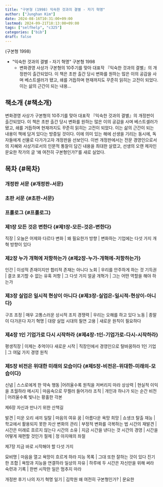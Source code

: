 ```yaml
---
title: "구본형 (1998) 익숙한 것과의 결별 - 자기 혁명"
author: ["Junghan Kim"]
date: 2024-08-16T10:31:00+09:00
lastmod: 2024-09-21T18:13:00+09:00
tags: ["selfhelp", "c325"]
categories: ["bib"]
draft: false
---
```


(구본형 1998)

-   "익숙한 것과의 결별 - 자기 혁명" 구본형 1998
    -   변화경영 사상가 구본형의 10주기를 맞아 대표작 『익숙한 것과의 결별』의 개정판이 출간되었다. 이 책은 초판 출간 당시 변화를 원하는 많은 이의 공감을 사며 베스트셀러가 됐고, 쇄를 거듭하며 현재까지도 꾸준히 읽히는 고전이 되었다. 이는 삶의 근간이 되는 내용...


## 책소개 {#책소개}

변화경영 사상가 구본형의 10주기를 맞아 대표작 『익숙한 것과의 결별』의 개정판이 출간되었다. 이 책은 초판 출간 당시 변화를 원하는 많은 이의 공감을 사며 베스트셀러가 됐고, 쇄를 거듭하며 현재까지도 꾸준히 읽히는 고전이 되었다. 이는 삶의 근간이 되는 내용이 책에 담겨 있다는 방증일 것이다. 이에 의미 있는 해에 선생을 기리는 동시에, 독자들에게 선물로 다가가고자 개정판을 선보인다. 이번 개정판에서는 전문 경영인으로서의 지혜와 사상가로서의 인문적 통찰이 담긴 내용을 최대한 살렸고, 선생의 오랜 제자인 문요한 작가의 글 ‘왜 여전히 구본형인가?’를 새로 실었다.


## 목차 {#목차}


### 개정판 서문 {#개정판-서문}


### 초판 서문 {#초판-서문}


### 프롤로그 {#프롤로그}


### 제1장 모든 것은 변한다 {#제1장-모든-것은-변한다}

직장 | 오늘은 어제와 다르다 변화 | 왜 필요한가 방향 | 변화하는 기업에는 다섯 가지 개혁 방향이 있다


### 제2장 누가 개혁에 저항하는가 {#제2장-누가-개혁에-저항하는가}

인간 | 이성적 존재이지만 합리적 존재는 아니다 노회 | 우리를 안주하게 하는 것 기득권 | 결코 포기할 수 없는 유혹 저항 | 그 다섯 가지 얼굴 개혁가 | 그는 어떤 역할을 해야 하는가


### 제3장 실업은 일시적 현상이 아니다 {#제3장-실업은-일시적-현상이-아니다}

구조 조정 | 매우 고통스러운 상시적 조치 경쟁력 | 우리는 오해를 하고 있다 노동 | 종말이 다가온다 자기 혁명 | 대량 실업 시대의 필연 고용 | 새로운 원칙이 필요하다


### 제4장 1인 기업가로 다시 시작하라 {#제4장-1인-기업가로-다시-시작하라}

평생직장 | 이제는 추억이다 새로운 시작 | 직장인에서 경영인으로 탈바꿈하라 1인 기업 | 그 여덟 가지 경영 원칙


### 제5장 비전은 위대한 미래의 모습이다 {#제5장-비전은-위대한-미래의-모습이다}

신념 | 스스로에게 한 약속 행동 |어려울수록 원칙을 저버리지 마라 상상력 | 현실적 이익을 초월하라 메시지 | 마음속으로 무찔러 들어가라 조직 | 개인과 하나가 되는 순간 비전 | 어려울수록 빛나는 황홀한 각본

제6장 자신과 만나기 위한 산책길

발견 | 미운 오리 새끼 일탈 | 마음의 여유 꿈 | 아름다운 욕망 희망 | 쇼생크 탈출 재능 | 학교에서 활용되지 못한 자산 변화의 관리 | 부정적 변화를 극복하는 법 시간의 재발견 | 시간은 미래로 흐르지 않는다 시간의 소유 | 지금 시간을 낸다는 것 시간의 경영 | 시간을 어떻게 재편할 것인가 절제 | 정 아지매의 좌절

제7장 지금 바로 시작해야 할 다섯 가지

묘비명 | 마음을 열고 욕망이 흐르게 하라 지능 목록 | 그대 또한 잘하는 것이 있다 진기한 조합 | 욕망과 지능을 연결하라 일상의 자유 | 하루에 두 시간은 자신만을 위해 써라 숙련과 기록 | 한번 시작한 일은 멈추지 마라

개정판 후기 나의 자기 혁명 일기 | 김학원 왜 여전히 구본형인가? | 문요한
